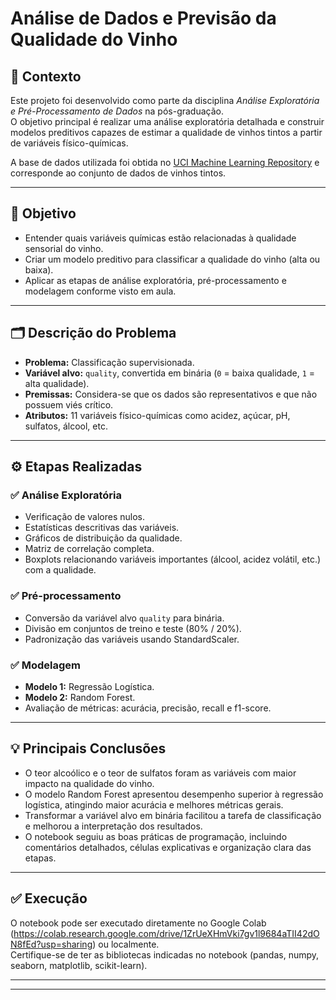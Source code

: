 # Análise de Dados e Previsão da Qualidade do Vinho

## 📄 Contexto

Este projeto foi desenvolvido como parte da disciplina *Análise Exploratória e Pré-Processamento de Dados* na pós-graduação.  
O objetivo principal é realizar uma análise exploratória detalhada e construir modelos preditivos capazes de estimar a qualidade de vinhos tintos a partir de variáveis físico-químicas.  

A base de dados utilizada foi obtida no [UCI Machine Learning Repository](https://archive.ics.uci.edu/dataset/186/wine+quality) e corresponde ao conjunto de dados de vinhos tintos.

---

## 🎯 Objetivo

- Entender quais variáveis químicas estão relacionadas à qualidade sensorial do vinho.
- Criar um modelo preditivo para classificar a qualidade do vinho (alta ou baixa).
- Aplicar as etapas de análise exploratória, pré-processamento e modelagem conforme visto em aula.

---

## 🗂️ Descrição do Problema

- **Problema:** Classificação supervisionada.
- **Variável alvo:** `quality`, convertida em binária (`0` = baixa qualidade, `1` = alta qualidade).
- **Premissas:** Considera-se que os dados são representativos e que não possuem viés crítico.
- **Atributos:** 11 variáveis físico-químicas como acidez, açúcar, pH, sulfatos, álcool, etc.

---

## ⚙️ Etapas Realizadas

### ✅ Análise Exploratória

- Verificação de valores nulos.
- Estatísticas descritivas das variáveis.
- Gráficos de distribuição da qualidade.
- Matriz de correlação completa.
- Boxplots relacionando variáveis importantes (álcool, acidez volátil, etc.) com a qualidade.

### ✅ Pré-processamento

- Conversão da variável alvo `quality` para binária.
- Divisão em conjuntos de treino e teste (80% / 20%).
- Padronização das variáveis usando StandardScaler.

### ✅ Modelagem

- **Modelo 1:** Regressão Logística.
- **Modelo 2:** Random Forest.
- Avaliação de métricas: acurácia, precisão, recall e f1-score.

---

## 💡 Principais Conclusões

- O teor alcoólico e o teor de sulfatos foram as variáveis com maior impacto na qualidade do vinho.
- O modelo Random Forest apresentou desempenho superior à regressão logística, atingindo maior acurácia e melhores métricas gerais.
- Transformar a variável alvo em binária facilitou a tarefa de classificação e melhorou a interpretação dos resultados.
- O notebook seguiu as boas práticas de programação, incluindo comentários detalhados, células explicativas e organização clara das etapas.

---

## ✅ Execução


O notebook pode ser executado diretamente no Google Colab (https://colab.research.google.com/drive/1ZrUeXHmVki7gv1l9684aTII42dON8fEd?usp=sharing) ou localmente.  
Certifique-se de ter as bibliotecas indicadas no notebook (pandas, numpy, seaborn, matplotlib, scikit-learn).

---


---
